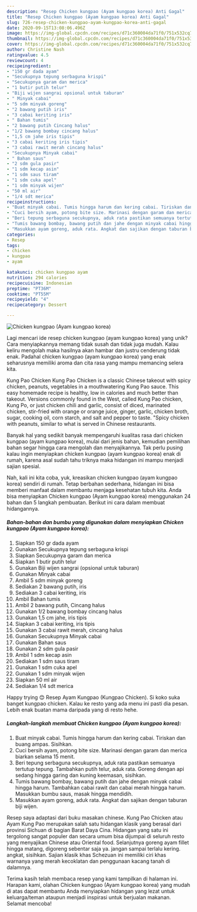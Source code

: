 ```yaml
---
description: "Resep Chicken kungpao (Ayam kungpao korea) Anti Gagal"
title: "Resep Chicken kungpao (Ayam kungpao korea) Anti Gagal"
slug: 726-resep-chicken-kungpao-ayam-kungpao-korea-anti-gagal
date: 2020-09-15T13:08:06.496Z
image: https://img-global.cpcdn.com/recipes/d71c360004da71f0/751x532cq70/chicken-kungpao-ayam-kungpao-korea-foto-resep-utama.jpg
thumbnail: https://img-global.cpcdn.com/recipes/d71c360004da71f0/751x532cq70/chicken-kungpao-ayam-kungpao-korea-foto-resep-utama.jpg
cover: https://img-global.cpcdn.com/recipes/d71c360004da71f0/751x532cq70/chicken-kungpao-ayam-kungpao-korea-foto-resep-utama.jpg
author: Christine Nash
ratingvalue: 4.5
reviewcount: 4
recipeingredient:
- "150 gr dada ayam"
- "Secukupnya tepung serbaguna krispi"
- "Secukupnya garam dan merica"
- "1 butir putih telur"
- "Biji wijen sangrai opsional untuk taburan"
- " Minyak cabai"
- "5 sdm minyak goreng"
- "2 bawang putih iris"
- "3 cabai keriting iris"
- " Bahan tumis"
- "2 bawang putih Cincang halus"
- "1/2 bawang bombay cincang halus"
- "1,5 cm jahe iris tipis"
- "3 cabai keriting iris tipis"
- "3 cabai rawit merah cincang halus"
- "Secukupnya Minyak cabai"
- " Bahan saus"
- "2 sdm gula pasir"
- "1 sdm kecap asin"
- "1 sdm saus tiram"
- "1 sdm cuka apel"
- "1 sdm minyak wijen"
- "50 ml air"
- "1/4 sdt merica"
recipeinstructions:
- "Buat minyak cabai. Tumis hingga harum dan kering cabai. Tiriskan dan buang ampas. Sisihkan."
- "Cuci bersih ayam, potong bite size. Marinasi dengan garam dan merica biarkan selama 15 menit."
- "Beri tepung serbaguna secukupnya, aduk rata pastikan semuanya tertutup tepung. Tambahkan putih telur, aduk rata. Goreng dengan api sedang hingga garing dan kuning keemasan, sisihkan."
- "Tumis bawang bombay, bawang putih dan jahe dengan minyak cabai hingga harum. Tambahkan cabai rawit dan cabai merah hingga harum. Masukkan bumbu saus, masak hingga mendidih."
- "Masukkan ayam goreng, aduk rata. Angkat dan sajikan dengan taburan biji wijen."
categories:
- Resep
tags:
- chicken
- kungpao
- ayam

katakunci: chicken kungpao ayam 
nutrition: 294 calories
recipecuisine: Indonesian
preptime: "PT36M"
cooktime: "PT55M"
recipeyield: "4"
recipecategory: Dessert

---
```



![Chicken kungpao (Ayam kungpao korea)](https://img-global.cpcdn.com/recipes/d71c360004da71f0/751x532cq70/chicken-kungpao-ayam-kungpao-korea-foto-resep-utama.jpg)

Lagi mencari ide resep chicken kungpao (ayam kungpao korea) yang unik? Cara menyiapkannya memang tidak susah dan tidak juga mudah. Kalau keliru mengolah maka hasilnya akan hambar dan justru cenderung tidak enak. Padahal chicken kungpao (ayam kungpao korea) yang enak seharusnya memiliki aroma dan cita rasa yang mampu memancing selera kita.

Kung Pao Chicken Kung Pao Chicken is a classic Chinese takeout with spicy chicken, peanuts, vegetables in a mouthwatering Kung Pao sauce. This easy homemade recipe is healthy, low in calories and much better than takeout. Versions commonly found in the West, called Kung Pao chicken, Kung Po, or just chicken chili and garlic, consist of diced, marinated chicken, stir-fried with orange or orange juice, ginger, garlic, chicken broth, sugar, cooking oil, corn starch, and salt and pepper to taste. &#34;Spicy chicken with peanuts, similar to what is served in Chinese restaurants.

Banyak hal yang sedikit banyak mempengaruhi kualitas rasa dari chicken kungpao (ayam kungpao korea), mulai dari jenis bahan, kemudian pemilihan bahan segar hingga cara mengolah dan menyajikannya. Tak perlu pusing kalau ingin menyiapkan chicken kungpao (ayam kungpao korea) enak di rumah, karena asal sudah tahu triknya maka hidangan ini mampu menjadi sajian spesial.


Nah, kali ini kita coba, yuk, kreasikan chicken kungpao (ayam kungpao korea) sendiri di rumah. Tetap berbahan sederhana, hidangan ini bisa memberi manfaat dalam membantu menjaga kesehatan tubuh kita. Anda bisa menyiapkan Chicken kungpao (Ayam kungpao korea) menggunakan 24 bahan dan 5 langkah pembuatan. Berikut ini cara dalam membuat hidangannya.

<!--inarticleads1-->

##### Bahan-bahan dan bumbu yang digunakan dalam menyiapkan Chicken kungpao (Ayam kungpao korea):

1. Siapkan 150 gr dada ayam
1. Gunakan Secukupnya tepung serbaguna krispi
1. Siapkan Secukupnya garam dan merica
1. Siapkan 1 butir putih telur
1. Gunakan Biji wijen sangrai (opsional untuk taburan)
1. Gunakan  Minyak cabai
1. Ambil 5 sdm minyak goreng
1. Sediakan 2 bawang putih, iris
1. Sediakan 3 cabai keriting, iris
1. Ambil  Bahan tumis
1. Ambil 2 bawang putih, Cincang halus
1. Gunakan 1/2 bawang bombay cincang halus
1. Gunakan 1,5 cm jahe, iris tipis
1. Siapkan 3 cabai keriting, iris tipis
1. Gunakan 3 cabai rawit merah, cincang halus
1. Gunakan Secukupnya Minyak cabai
1. Gunakan  Bahan saus
1. Gunakan 2 sdm gula pasir
1. Ambil 1 sdm kecap asin
1. Sediakan 1 sdm saus tiram
1. Gunakan 1 sdm cuka apel
1. Gunakan 1 sdm minyak wijen
1. Siapkan 50 ml air
1. Sediakan 1/4 sdt merica


Happy trying 😊 Resep Ayam Kungpao (Kungpao Chicken). Si koko suka banget kungpao chicken. Kalau ke resto yang ada menu ini pasti dia pesan. Lebih enak buatan mama daripada yang di resto hehe. 

<!--inarticleads2-->

##### Langkah-langkah membuat Chicken kungpao (Ayam kungpao korea):

1. Buat minyak cabai. Tumis hingga harum dan kering cabai. Tiriskan dan buang ampas. Sisihkan.
1. Cuci bersih ayam, potong bite size. Marinasi dengan garam dan merica biarkan selama 15 menit.
1. Beri tepung serbaguna secukupnya, aduk rata pastikan semuanya tertutup tepung. Tambahkan putih telur, aduk rata. Goreng dengan api sedang hingga garing dan kuning keemasan, sisihkan.
1. Tumis bawang bombay, bawang putih dan jahe dengan minyak cabai hingga harum. Tambahkan cabai rawit dan cabai merah hingga harum. Masukkan bumbu saus, masak hingga mendidih.
1. Masukkan ayam goreng, aduk rata. Angkat dan sajikan dengan taburan biji wijen.


Resep saya adaptasi dari buku masakan chinese. Kung Pao Chicken atau Ayam Kung Pao merupakan salah satu hidangan klasik yang berasal dari provinsi Sichuan di bagian Barat Daya Cina. Hidangan yang satu ini tergolong sangat populer dan secara umum bisa dijumpai di seluruh resto yang menyajikan Chinese atau Oriental food. Selanjutnya goreng ayam fillet hingga matang, digoreng sebentar saja ya. jangan sampai terlalu kering. angkat, sisihkan. Sajian klasik khas Schezuan ini memiliki ciri khas warnanya yang merah kecoklatan dan penggunaan kacang tanah di dalamnya. 

Terima kasih telah membaca resep yang kami tampilkan di halaman ini. Harapan kami, olahan Chicken kungpao (Ayam kungpao korea) yang mudah di atas dapat membantu Anda menyiapkan hidangan yang lezat untuk keluarga/teman ataupun menjadi inspirasi untuk berjualan makanan. Selamat mencoba!
